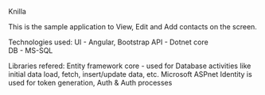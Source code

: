 Knilla

This is the sample application to View, Edit and Add contacts on the screen.

Technologies used:
UI - Angular, Bootstrap
API - Dotnet core  
DB - MS-SQL

Libraries refered:
Entity framework core - used for Database activities like initial data load, fetch, insert/update data, etc.
Microsoft ASPnet Identity is used for token generation, Auth & Auth processes
